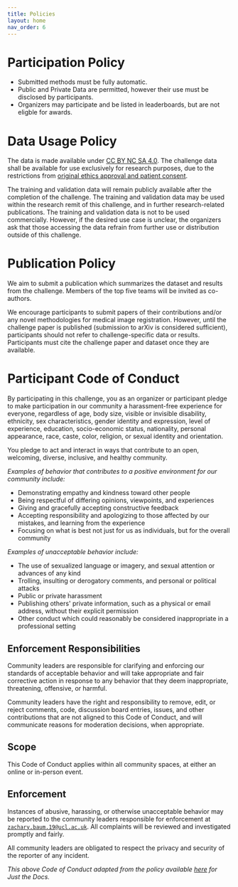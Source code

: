 ```yaml
---
title: Policies
layout: home
nav_order: 6
---
```


# Participation Policy

- Submitted methods must be fully automatic.
- Public and Private Data are permitted, however their use must be disclosed by participants.
- Organizers may participate and be listed in leaderboards, but are not eligble for awards.

# Data Usage Policy

The data is made available under [CC BY NC SA 4.0](https://creativecommons.org/licenses/by-nc-sa/4.0/). The challenge data shall be available for use exclusively for research purposes, due to the restrictions from [original ethics approval and patient consent](https://clinicaltrials.gov/ct2/show/record/NCT02341677?view=record). 

The training and validation data will remain publicly available after the completion of the challenge. The training and validation data may be used within the research remit of this challenge, and in further research-related publications. The training and validation data is not to be used commercially. However, if the desired use case is unclear, the organizers ask that those accessing the data refrain from further use or distribution outside of this challenge.

# Publication Policy

We aim to submit a publication which summarizes the dataset and results from the challenge. Members of the top five teams will be invited as co-authors.

We encourage participants to submit papers of their contributions and/or any novel methodologies for medical image registration. However, until the challenge paper is published (submission to arXiv is considered sufficient), participants should not refer to challenge-specific data or results. Participants must cite the challenge paper and dataset once they are available.

# Participant Code of Conduct

By participating in this challenge, you as an organizer or participant pledge to make participation in our community a harassment-free experience for everyone, regardless of age, body size, visible or invisible disability, ethnicity, sex characteristics, gender identity and expression, level of experience, education, socio-economic status, nationality, personal appearance, race, caste, color, religion, or sexual identity and orientation.

You pledge to act and interact in ways that contribute to an open, welcoming, diverse, inclusive, and healthy community.

*Examples of behavior that contributes to a positive environment for our community include:*

- Demonstrating empathy and kindness toward other people
- Being respectful of differing opinions, viewpoints, and experiences
- Giving and gracefully accepting constructive feedback
- Accepting responsibility and apologizing to those affected by our mistakes, and learning from the experience
- Focusing on what is best not just for us as individuals, but for the overall community

*Examples of unacceptable behavior include:*

- The use of sexualized language or imagery, and sexual attention or advances of any kind
- Trolling, insulting or derogatory comments, and personal or political attacks
- Public or private harassment
- Publishing others' private information, such as a physical or email address, without their explicit permission
- Other conduct which could reasonably be considered inappropriate in a professional setting

## Enforcement Responsibilities

Community leaders are responsible for clarifying and enforcing our standards of acceptable behavior and will take appropriate and fair corrective action in response to any behavior that they deem inappropriate, threatening, offensive, or harmful.

Community leaders have the right and responsibility to remove, edit, or reject comments, code, discussion board entries, issues, and other contributions that are not aligned to this Code of Conduct, and will communicate reasons for moderation decisions, when appropriate.

## Scope

This Code of Conduct applies within all community spaces, at either an online or in-person event.

## Enforcement

Instances of abusive, harassing, or otherwise unacceptable behavior may be reported to the community leaders responsible for enforcement at [`zachary.baum.19@ucl.ac.uk`](mailto:zachary.baum.19@ucl.ac.uk). All complaints will be reviewed and investigated promptly and fairly.

All community leaders are obligated to respect the privacy and security of the reporter of any incident.

*This above Code of Conduct adapted from the policy available [here](https://github.com/just-the-docs/just-the-docs/blob/main/CODE_OF_CONDUCT.md) for Just the Docs.*